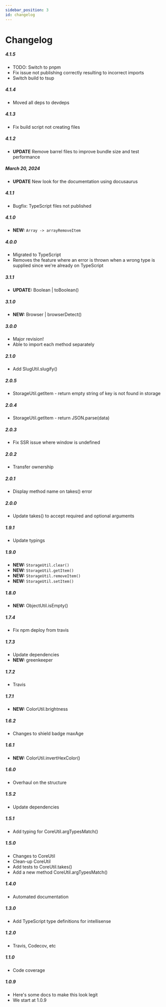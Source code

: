 ```yaml
---
sidebar_position: 3
id: changelog
---
```


# Changelog

##### 4.1.5

- TODO: Switch to pnpm
- Fix issue not publishing correctly resulting to incorrect imports
- Switch build to tsup

##### 4.1.4

- Moved all deps to devdeps

##### 4.1.3

- Fix build script not creating files

##### 4.1.2

- **UPDATE** Remove barrel files to improve bundle size and test performance

##### March 20, 2024

- **UPDATE** New look for the documentation using docusaurus

##### 4.1.1

- Bugfix: TypeScript files not published

##### 4.1.0

- **NEW:** `Array -> arrayRemoveItem`

##### 4.0.0

- Migrated to TypeScript
- Removes the feature where an error is thrown when a wrong type is supplied since we're already on TypeScript

##### 3.1.1

- **UPDATE:** Boolean | toBoolean()

##### 3.1.0

- **NEW:** Browser | browserDetect()

##### 3.0.0

- Major revision!
- Able to import each method separately

##### 2.1.0

- Add SlugUtil.slugify()

##### 2.0.5

- StorageUtil.getItem - return empty string of key is not found in storage

##### 2.0.4

- StorageUtil.getItem - return JSON.parse(data)

##### 2.0.3

- Fix SSR issue where window is undefined

##### 2.0.2

- Transfer ownership

##### 2.0.1

- Display method name on takes() error

##### 2.0.0

- Update takes() to accept required and optional arguments

##### 1.9.1

- Update typings

##### 1.9.0

- **NEW:** `StorageUtil.clear()`
- **NEW:** `StorageUtil.getItem()`
- **NEW:** `StorageUtil.removeItem()`
- **NEW:** `StorageUtil.setItem()`

##### 1.8.0

- **NEW:** ObjectUtil.isEmpty()

##### 1.7.4

- Fix npm deploy from travis

##### 1.7.3

- Update dependencies
- **NEW:** greenkeeper

##### 1.7.2

- Travis

##### 1.7.1

- **NEW:** ColorUtil.brightness

##### 1.6.2

- Changes to shield badge maxAge

##### 1.6.1

- **NEW:** ColorUtil.invertHexColor()

##### 1.6.0

- Overhaul on the structure

##### 1.5.2

- Update dependencies

##### 1.5.1

- Add typing for CoreUtil.argTypesMatch()

##### 1.5.0

- Changes to CoreUtil
- Clean-up CoreUtil
- Add tests to CoreUtil.takes()
- Add a new method CoreUtil.argTypesMatch()

##### 1.4.0

- Automated documentation

##### 1.3.0

- Add TypeScript type definitions for intellisense

##### 1.2.0

- Travis, Codecov, etc

##### 1.1.0

- Code coverage

##### 1.0.9

- Here's some docs to make this look legit
- We start at 1.0.9
